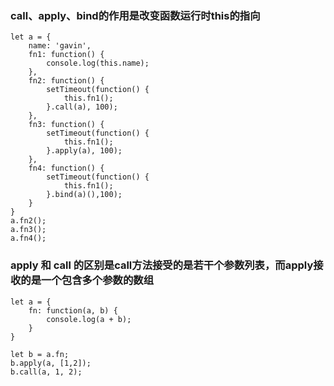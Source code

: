 ### call、apply、bind的作用是改变函数运行时this的指向

	let a = {
		name: 'gavin',
		fn1: function() {
			console.log(this.name);
		},
		fn2: function() {
			setTimeout(function() {
				this.fn1();
			}.call(a), 100);
		},
		fn3: function() {
			setTimeout(function() {
				this.fn1();
			}.apply(a), 100);
		},
		fn4: function() {
			setTimeout(function() {
				this.fn1();
			}.bind(a)(),100);
		}
	}
	a.fn2();
	a.fn3();
	a.fn4();


### apply 和 call 的区别是call方法接受的是若干个参数列表，而apply接收的是一个包含多个参数的数组


	let a = {
		fn: function(a, b) {
			console.log(a + b);
		}
	}

	let b = a.fn;
	b.apply(a, [1,2]);
	b.call(a, 1, 2);